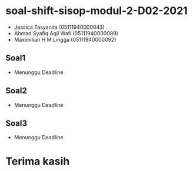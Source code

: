 # soal-shift-sisop-modul-2-D02-2021
- Jessica Tasyanita (05111940000043)
- Ahmad Syafiq Aqil Wafi (05111940000089)
- Maximilian H M Lingga (05111940000092)

## Soal1
- Menunggu Deadline

## Soal2
- Menunggu Deadline

## Soal3
- Menunggu Deadline

# Terima kasih
